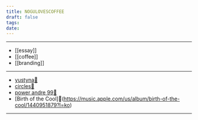 ```yaml
---
title: NOGULOVESCOFFEE
draft: false
tags: 
date:
---
```


---
- [[essay]]
- [[coffee]]
- [[branding]]
---
- [yustyna🎵](https://music.apple.com/us/album/yustyna/1756056965?l=ko)
- [circles🎵](https://music.apple.com/us/album/circles-deluxe/1501337739?l=ko)
- [power andre 99🎵](https://music.apple.com/us/album/power-andre-99/1722036147?l=ko)
- [Birth of the Cool]🎷(https://music.apple.com/us/album/birth-of-the-cool/1440951879?l=ko)


---
